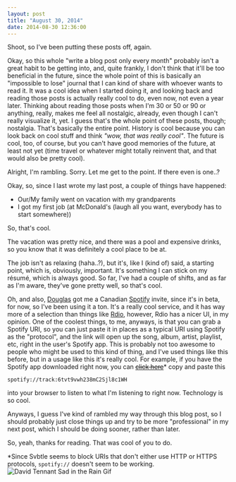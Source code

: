 ```yaml
---
layout: post
title: "August 30, 2014"
date: 2014-08-30 12:36:00
---
```


Shoot, so I've been putting these posts off, again.

Okay, so this whole "write a blog post only every month" probably isn't a great habit to be getting into, and, quite frankly, I don't think that it'll be too beneficial in the future, since the whole point of this is basically an "impossible to lose" journal that I can kind of share with whoever wants to read it. It was a cool idea when I started doing it, and looking back and reading those posts is actually really cool to do, even now, not even a year later. Thinking about reading those posts when I'm 30 or 50 or 90 or anything, really, makes me feel all nostalgic, already, even though I can't really visualize it, yet. I guess that's the whole point of these posts, though; nostalgia. That's basically the entire point. History is cool because you can look back on cool stuff and think *"wow, that was really cool"*. The future is cool, too, of course, but you can't have good memories of the future, at least not yet (time travel or whatever might totally reinvent that, and that would also be pretty cool).

Alright, I'm rambling. Sorry. Let me get to the point. If there even is one..?

Okay, so, since I last wrote my last post, a couple of things have happened:

- Our/My family went on vacation with my grandparents
- I got my first job (at McDonald's (laugh all you want, everybody has to start somewhere))

So, that's cool.

The vacation was pretty nice, and there was a pool and expensive drinks, so you know that it was definitely a cool place to be at.

The job isn't as relaxing (haha..?), but it's, like I (kind of) said, a starting point, which is, obviously, important. It's something I can stick on my résumé, which is always good. So far, I've had a couple of shifts, and as far as I'm aware, they've gone pretty well, so that's cool.

Oh, and also, [Douglas](https://twitter.com/istx25) got me a Canadian [Spotify](https://www.spotify.com) invite, since it's in beta, for now, so I've been using it a ton. It's a really cool service, and it has way more of a selection than things like [Rdio](http://www.rdio.com/), however, Rdio has a nicer UI, in my opinion. One of the coolest things, to me, anyways, is that you can grab a Spotify URI, so you can just paste it in places as a typical URI using Spotify as the "protocol", and the link will open up the song, album, artist, playlist, etc, right in the user's Spotify app. This is probably not too awesome to people who might be used to this kind of thing, and I've used things like this before, but in a usage like this it's really cool. For example, if you have the Spotify app downloaded right now, you can ~~[click here](spotify://track:6tvt9vwh238mC2Sjl8c1WH)~~\* copy and paste this

```
spotify://track:6tvt9vwh238mC2Sjl8c1WH
```

into your browser to listen to what I'm listening to right now. Technology is so cool.

Anyways, I guess I've kind of rambled my way through this blog post, so I should probably just close things up and try to be more "professional" in my next post, which I should be doing sooner, rather than later.

So, yeah, thanks for reading. That was cool of you to do.

\*Since Svbtle seems to block URIs that don't either use HTTP or HTTPS protocols, `spotify://` doesn't seem to be working. ![David Tennant Sad in the Rain Gif](http://i.imgur.com/PGyEK6T.gif)
